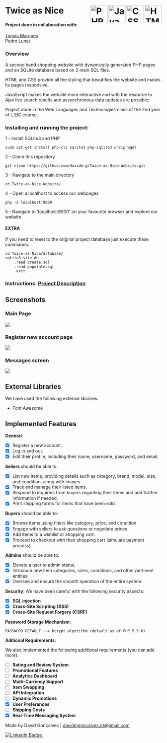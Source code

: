 # Twice as Nice  <img src="https://cdn.jsdelivr.net/gh/devicons/devicon@latest/icons/html5/html5-original.svg" title="HTML" alt="HTML Logo" width="55" height="55" align="right" />&nbsp; <img src="https://cdn.jsdelivr.net/gh/devicons/devicon@latest/icons/css3/css3-original.svg" title="CSS" alt="CSS Logo" width="55" height="55" align="right" />&nbsp; <img src="https://cdn.jsdelivr.net/gh/devicons/devicon@latest/icons/javascript/javascript-original.svg" title="JavaScript" alt="JavaScript Logo" width="55" height="55" align="right" />&nbsp; <img src="https://cdn.jsdelivr.net/gh/devicons/devicon@latest/icons/php/php-original.svg" title="PHP" alt="PHP Logo" width="55" height="55" align="right" />&nbsp;
          
          
           

#### Project done in collaboration with:  
[Tomás Marques](https://github.com/Torpedoooo)  
[Pedro Lunet](https://github.com/PedroLunet)  

### Overview
A second hand shopping website with dynamically generated PHP pages and an SQLite database based on 2 main SQL files.

HTML and CSS provide all the styling that beautifies the website and makes its pages responsive.

JavaScript makes the website more interactive and with the resource to Ajax live search results and assynchronous data updates are possible;

Project done in the Web Languages and Technologies class of the 2nd year of L.EIC course.

### Installing and running the project:

1 - Install SQLite3 and PHP

    sudo apt-get install php-cli sqlite3 php-sqlite3 unzip wget

2 - Clone this repository
  
    git clone https://github.com/davidm-g/Twice-as-Nice-Website.git

3 - Navigate to the main directory
	
    cd Twice-as-Nice-Website/

4 - Open a localhost to access our webpages

    php -S localhost:9000

5 - Navigate to 'localhost:9000' on your favourite browser and explore our website

#### EXTRA
If you need to reset to the original project database just execute these commands:

    cd Twice-as-Nice/database/
    sqlite3 site.db
        .read create.sql
        .read populate.sql
        .exit 

###  Instructions: [Project Description](/docs/instructions.pdf)

## Screenshots

### Main Page
![](/docs/SCREENSHOT_1.png)

### Register new account page
![](/docs/SCREENSHOT_2.png)

### Messages screen
![](/docs/SCREENSHOT_3.png)

## External Libraries

We have used the following external libraries:

- Font Awesome

## Implemented Features

**General**:

- [X] Register a new account.
- [X] Log in and out.
- [X] Edit their profile, including their name, username, password, and email.

**Sellers**  should be able to:

- [X] List new items, providing details such as category, brand, model, size, and condition, along with images.
- [X] Track and manage their listed items.
- [X] Respond to inquiries from buyers regarding their items and add further information if needed.
- [X] Print shipping forms for items that have been sold.

**Buyers**  should be able to:

- [X] Browse items using filters like category, price, and condition.
- [X] Engage with sellers to ask questions or negotiate prices.
- [X] Add items to a wishlist or shopping cart.
- [X] Proceed to checkout with their shopping cart (simulate payment process).

**Admins**  should be able to:

- [X] Elevate a user to admin status.
- [X] Introduce new item categories, sizes, conditions, and other pertinent entities.
- [X] Oversee and ensure the smooth operation of the entire system.

**Security**:
We have been careful with the following security aspects:

- [X] **SQL injection**
- [X] **Cross-Site Scripting (XSS)**
- [X] **Cross-Site Request Forgery (CSRF)**

**Password Storage Mechanism**: 

    PASSWORD_DEFAULT --> bcrypt algorithm (default as of PHP 5.5.0)

**Aditional Requirements**:

We also implemented the following additional requirements (you can add more):

- [ ] **Rating and Review System**
- [ ] **Promotional Features**
- [ ] **Analytics Dashboard**
- [ ] **Multi-Currency Support**
- [ ] **Item Swapping**
- [ ] **API Integration**
- [ ] **Dynamic Promotions**
- [X] **User Preferences**
- [ ] **Shipping Costs**
- [X] **Real-Time Messaging System**

Made by David Gonçalves | davidmgoncalves.pt@gmail.com  
<div id="badge"> <a href="https://www.linkedin.com/in/davidm-g"/> <img src="https://img.shields.io/badge/LinkedIn-blue?style=for-the-badge&logo=linkedin&logoColor=white" alt="LinkedIn Badge"/>&nbsp;